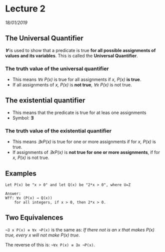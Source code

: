 # Lecture 2
*18/01/2019*

## The Universal Quantifier

**_∀_** is used to show that a predicate is true **for all possible assignments of values and its variables**. This is called the **Universal Quantifier**.

### The truth value of the universal quantifier
- This means *∀x P(x)* is true for all assignments if *x, P(x)* **is true**.
- If all assignments of *x, P(x)* is **not true**, *∀x P(x)* is not true.

## The existential quantifier
- This means that the predicate is true for at leas one assignments
- Symbol: **∃**

### The truth value of the existential quantifier
- This means *∃xP(x)* is true for one or more assignments if for *x, P(x)* is true.
- If assignments of *∃xP(x)* is **not true for one or more assignments**, if for *x, P(x)* is not true.

## Examples
```
Let P(x) be "x > 0" and let Q(x) be "2*x > 0", where U=Z

Answer:
Wff: ∀x (P(x) → Q(x)) 
    for all integers, if x > 0, then 2*x > 0.
```

## Two Equivalences

`¬∃ x P(x) ≡ ∀x ¬P(x)` is the same as: *If there not is an x that makes P(x) true, every x will not make P(x) true*.

The reverse of this is: `¬∀x P(x) ≡ ∃x ¬P(x)`.